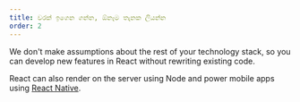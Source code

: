 ```yaml
---
title: වරක් ඉගෙන ගන්න, ඕනෑම තැනක ලියන්න
order: 2
---
```


We don't make assumptions about the rest of your technology stack, so you can develop new features in React without rewriting existing code.

React can also render on the server using Node and power mobile apps using [React Native](https://reactnative.dev/).
